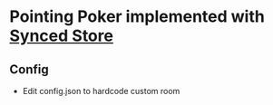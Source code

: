 # Pointing Poker implemented with [Synced Store](https://syncedstore.org)

## Config
* Edit config.json to hardcode custom room
